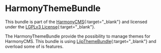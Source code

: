HarmonyThemeBundle
==================
This bundle is part of the [HarmonyCMS]{:target="_blank"} and licensed under the [LGPLv3 License]{:target="_blank"}.

The HarmonyThemeBundle provide the possibility to manage themes for HarmonyCMS.
This bundle is using [LiipThemeBundle]{:target="_blank"} and overload some of is features.

[HarmonyCMS]: https://projectharmony.github.io
[LGPLv3 License]: https://opensource.org/licenses/lgpl-3.0.html
[LiipThemeBundle]: https://github.com/liip/LiipThemeBundle